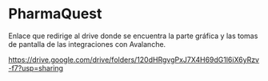 # PharmaQuest

Enlace que redirige al drive donde se encuentra la parte gráfica y las tomas de pantalla
de las integraciones con Avalanche.

https://drive.google.com/drive/folders/120dHRgvgPxJ7X4H69dG1l6iX6yRzv-f7?usp=sharing
